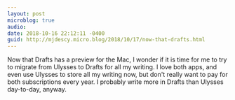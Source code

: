 ```yaml
---
layout: post
microblog: true
audio: 
date: 2018-10-16 22:12:11 -0400
guid: http://mjdescy.micro.blog/2018/10/17/now-that-drafts.html
---
```

Now that Drafts has a preview for the Mac, I wonder if it is time for me to try to migrate from Ulysses to Drafts for all my writing. I love both apps, and even use Ulysses to store all my writing now, but don't really want to pay for both subscriptions every year. I probably write more in Drafts than Ulysses day-to-day, anyway.
